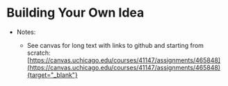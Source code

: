 # Building Your Own Idea

- Notes:

  - See canvas for long text with links to github and starting from scratch: [https://canvas.uchicago.edu/courses/41147/assignments/465848](https://canvas.uchicago.edu/courses/41147/assignments/465848){target="_blank"}